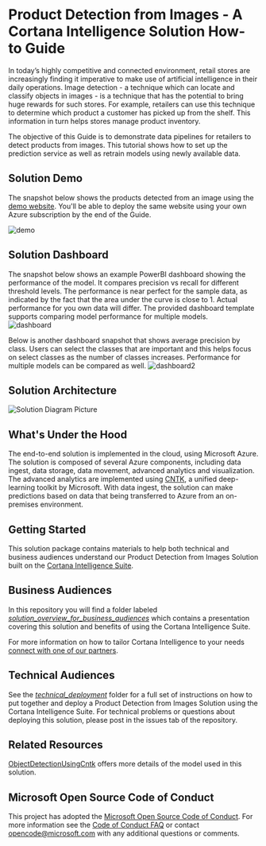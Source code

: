 # Product Detection from Images - A Cortana Intelligence Solution How-to Guide

In today’s highly competitive and connected environment, retail stores are increasingly finding it imperative to make use of artificial intelligence in their daily operations. Image detection - a technique which can locate and classify objects in images - is a technique that has the potential to bring huge rewards for such stores. For example, retailers can use this technique to determine which product a customer has picked up from the shelf. This information in turn helps stores manage product inventory.

The objective of this Guide is to demonstrate data pipelines for retailers to detect products from images.  This tutorial shows how to set up the prediction service as well as retrain models using newly available data.

## Solution Demo
The snapshot below shows the products detected from an image using the [demo website](http://cntkimages.azurewebsites.net/). You'll be able to deploy the same website using your own Azure subscription by the end of the Guide.

![demo](https://cloud.githubusercontent.com/assets/9322661/25716462/1c50db4e-30cd-11e7-89e1-208dad46b4c6.PNG)

## Solution Dashboard

The snapshot below shows an example PowerBI dashboard showing the performance of the model. It compares precision vs recall for different threshold levels. The performance is near perfect for the sample data, as indicated by the fact that the area under the curve is close to 1. Actual performance for you own data will differ. The provided dashboard template supports comparing model performance for multiple models.  
![dashboard](https://cloud.githubusercontent.com/assets/9322661/25718651/d99fdb12-30d4-11e7-9b71-ab83b4adfc36.PNG)

Below is another dashboard snapshot that shows average precision by class. Users can select the classes that are important and this helps focus on select classes as  the number of classes increases. Performance for multiple models can be compared as well.
![dashboard2](https://cloud.githubusercontent.com/assets/9322661/25718065/bb6a6dd0-30d2-11e7-8cc3-30bc9d5e74ef.PNG)

## Solution Architecture

![Solution Diagram Picture](https://cloud.githubusercontent.com/assets/9322661/24459697/2caf4612-146a-11e7-97e7-3b628cd7f760.PNG)

## What's Under the Hood

The end-to-end solution is implemented in the cloud, using Microsoft Azure. The solution is composed of several Azure components, including data ingest, data storage, data movement, advanced analytics and visualization. The advanced analytics are implemented using [CNTK](https://github.com/Microsoft/CNTK/wiki), a unified deep-learning toolkit by Microsoft. With data ingest, the solution can make predictions based on data that being transferred to Azure from an on-premises environment.

## Getting Started

This solution package contains materials to help both technical and business audiences understand our Product Detection from Images Solution built on the [Cortana Intelligence Suite](https://www.microsoft.com/en-us/server-cloud/cortana-intelligence-suite/Overview.aspx).

## Business Audiences

In this repository you will find a folder labeled [*solution_overview_for_business_audiences*](https://github.com/Azure/cortana-intelligence-product-detection-from-images/tree/master/solution_overview_for_business_audiences) which contains a presentation covering this solution and benefits of using the Cortana Intelligence Suite.

For more information on how to tailor Cortana Intelligence to your needs [connect with one of our partners](http://aka.ms/CISFindPartner).

## Technical Audiences

See the [*technical_deployment*](https://github.com/Azure/cortana-intelligence-product-detection-from-images/tree/master/technical_deployment) folder for a full set of instructions on how to put together and deploy a Product Detection from Images Solution using the Cortana Intelligence Suite. For technical problems or questions about deploying this solution, please post in the issues tab of the repository.

## Related Resources
[ObjectDetectionUsingCntk](https://github.com/Azure/ObjectDetectionUsingCntk) offers more details of the model used in this solution.

## Microsoft Open Source Code of Conduct

This project has adopted the [Microsoft Open Source Code of Conduct](https://opensource.microsoft.com/codeofconduct/). For more information see the [Code of Conduct FAQ](https://opensource.microsoft.com/codeofconduct/faq/) or contact [opencode@microsoft.com](mailto:opencode@microsoft.com) with any additional questions or comments.
